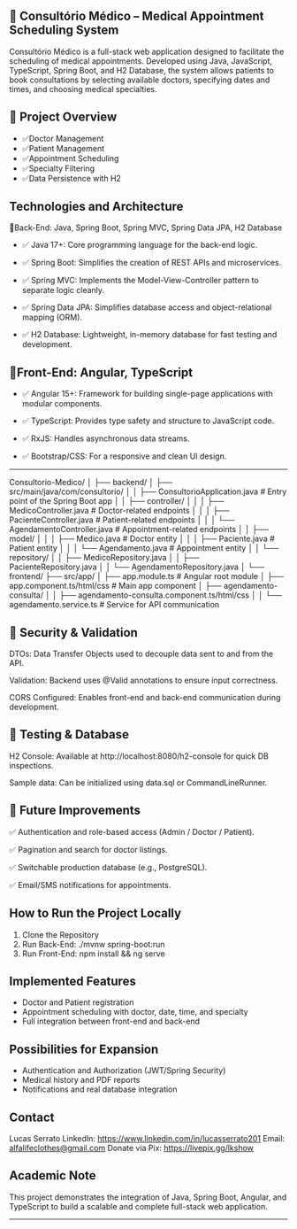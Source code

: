 ## 🏥 Consultório Médico – Medical Appointment Scheduling System

Consultório Médico is a full-stack web application designed to facilitate the scheduling of medical appointments. Developed using Java, JavaScript, TypeScript, Spring Boot, and H2 Database, the system allows patients to book consultations by selecting available doctors, specifying dates and times, and choosing medical specialties.

## 🧠 Project Overview

- ✅Doctor Management
- ✅Patient Management
- ✅Appointment Scheduling
- ✅Specialty Filtering
- ✅Data Persistence with H2

## Technologies and Architecture
🔹Back-End: Java, Spring Boot, Spring MVC, Spring Data JPA, H2 Database

- ✅ Java 17+: Core programming language for the back-end logic.

- ✅ Spring Boot: Simplifies the creation of REST APIs and microservices.

- ✅ Spring MVC: Implements the Model-View-Controller pattern to separate logic cleanly.

- ✅ Spring Data JPA: Simplifies database access and object-relational mapping (ORM).

- ✅ H2 Database: Lightweight, in-memory database for fast testing and development.

## 🔹Front-End: Angular, TypeScript

- ✅ Angular 15+: Framework for building single-page applications with modular components.

- ✅ TypeScript: Provides type safety and structure to JavaScript code.

- ✅ RxJS: Handles asynchronous data streams.

- ✅ Bootstrap/CSS: For a responsive and clean UI design.

---

Consultorio-Medico/
│
├── backend/
│   ├── src/main/java/com/consultorio/
│   │   ├── ConsultorioApplication.java          # Entry point of the Spring Boot app
│   │   ├── controller/
│   │   │   ├── MedicoController.java            # Doctor-related endpoints
│   │   │   ├── PacienteController.java          # Patient-related endpoints
│   │   │   └── AgendamentoController.java       # Appointment-related endpoints
│   │   ├── model/
│   │   │   ├── Medico.java                      # Doctor entity
│   │   │   ├── Paciente.java                    # Patient entity
│   │   │   └── Agendamento.java                 # Appointment entity
│   │   └── repository/
│   │       ├── MedicoRepository.java
│   │       ├── PacienteRepository.java
│   │       └── AgendamentoRepository.java
│
└── frontend/
    ├── src/app/
    │   ├── app.module.ts                        # Angular root module
    │   ├── app.component.ts/html/css            # Main app component
    │   ├── agendamento-consulta/
    │   │   ├── agendamento-consulta.component.ts/html/css
    │   │   └── agendamento.service.ts           # Service for API communication


## 🔐 Security & Validation
DTOs: Data Transfer Objects used to decouple data sent to and from the API.

Validation: Backend uses @Valid annotations to ensure input correctness.

CORS Configured: Enables front-end and back-end communication during development.

## 🧪 Testing & Database
H2 Console: Available at http://localhost:8080/h2-console for quick DB inspections.

Sample data: Can be initialized using data.sql or CommandLineRunner.

## 🚀 Future Improvements
✅ Authentication and role-based access (Admin / Doctor / Patient).

✅ Pagination and search for doctor listings.

✅ Switchable production database (e.g., PostgreSQL).

✅ Email/SMS notifications for appointments.



## How to Run the Project Locally
1. Clone the Repository
2. Run Back-End: ./mvnw spring-boot:run
3. Run Front-End: npm install && ng serve

## Implemented Features
- Doctor and Patient registration
- Appointment scheduling with doctor, date, time, and specialty
- Full integration between front-end and back-end

## Possibilities for Expansion
- Authentication and Authorization (JWT/Spring Security)
- Medical history and PDF reports
- Notifications and real database integration

## Contact
Lucas Serrato
LinkedIn: https://www.linkedin.com/in/lucasserrato201
Email: alfalifeclothes@gmail.com
Donate via Pix: https://livepix.gg/lkshow

## Academic Note
This project demonstrates the integration of Java, Spring Boot, Angular, and TypeScript to build a scalable and complete full-stack web application.

---


